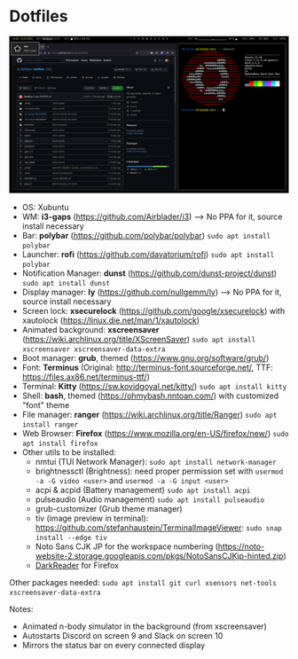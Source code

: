 # Dotfiles

![Screenshot](https://github.com/ZanSara/dotfiles/blob/main/screenshot/screenshot.png?raw=true)

* OS: Xubuntu
* WM: **i3-gaps** (https://github.com/Airblader/i3) --> No PPA for it, source install necessary
* Bar: **polybar** (https://github.com/polybar/polybar) `sudo apt install polybar`
* Launcher: **rofi** (https://github.com/davatorium/rofi)  `sudo apt install polybar`
* Notification Manager: **dunst** (https://github.com/dunst-project/dunst) `sudo apt install dunst`
* Display manager: **ly** (https://github.com/nullgemm/ly) --> No PPA for it, source install necessary
* Screen lock: **xsecurelock** (https://github.com/google/xsecurelock) with xautolock (https://linux.die.net/man/1/xautolock)
* Animated background: **xscreensaver** (https://wiki.archlinux.org/title/XScreenSaver) `sudo apt install xscreensaver xscreensaver-data-extra`
* Boot manager: **grub**, themed (https://www.gnu.org/software/grub/)
* Font: **Terminus** (Original: http://terminus-font.sourceforge.net/, TTF: https://files.ax86.net/terminus-ttf/)
* Terminal: **Kitty** (https://sw.kovidgoyal.net/kitty/) `sudo apt install kitty`
* Shell: **bash**, themed (https://ohmybash.nntoan.com/) with customized "font" theme 
* File manager: **ranger** (https://wiki.archlinux.org/title/Ranger) `sudo apt install ranger`
* Web Browser: **Firefox** (https://www.mozilla.org/en-US/firefox/new/) `sudo apt install firefox`
* Other utils to be installed:
  - nmtui (TUI Network Manager): `sudo apt install network-manager`
  - brightnessctl (Brightness): need proper permission set with `usermod -a -G video <user>` and `usermod -a -G input <user>`
  - acpi & acpid (Battery management) `sudo apt install acpi`
  - pulseaudio (Audio management) `sudo apt install pulseaudio`
  - grub-customizer (Grub theme manager) 
  - tiv (image preview in terminal): https://github.com/stefanhaustein/TerminalImageViewer: `sudo snap install --edge tiv`
  - Noto Sans CJK JP for the workspace numbering (https://noto-website-2.storage.googleapis.com/pkgs/NotoSansCJKjp-hinted.zip)
  - [DarkReader](https://addons.mozilla.org/en-US/firefox/addon/darkreader) for Firefox

Other packages needed: `sudo apt install git curl xsensors net-tools xscreensaver-data-extra`

Notes: 
- Animated n-body simulator in the background (from xscreensaver)
- Autostarts Discord on screen 9 and Slack on screen 10
- Mirrors the status bar on every connected display
